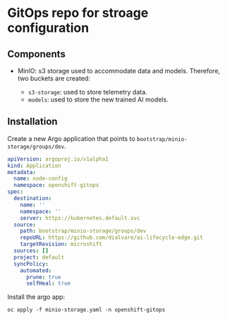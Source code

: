 # GitOps repo for stroage configuration

## Components

* MinIO: s3 storage used to accommodate data and models. Therefore, two buckets are created:

  * `s3-storage`: used to store telemetry data.
  * `models`: used to store the new trained AI models.

## Installation

Create a new Argo application that points to `bootstrap/minio-storage/groups/dev`.

````yaml
apiVersion: argoproj.io/v1alpha1
kind: Application
metadata:
  name: node-config
  namespace: openshift-gitops
spec:
  destination:
    name: ''
    namespace: ''
    server: https://kubernetes.default.svc
  source:
    path: bootstrap/minio-storage/groups/dev
    repoURL: https://github.com/dialvare/ai-lifecycle-edge.git
    targetRevision: microshift
  sources: []
  project: default
  syncPolicy:
    automated:
      prune: true
      selfHeal: true
````

Install the argo app:

````shellscript
oc apply -f minio-storage.yaml -n openshift-gitops
````

